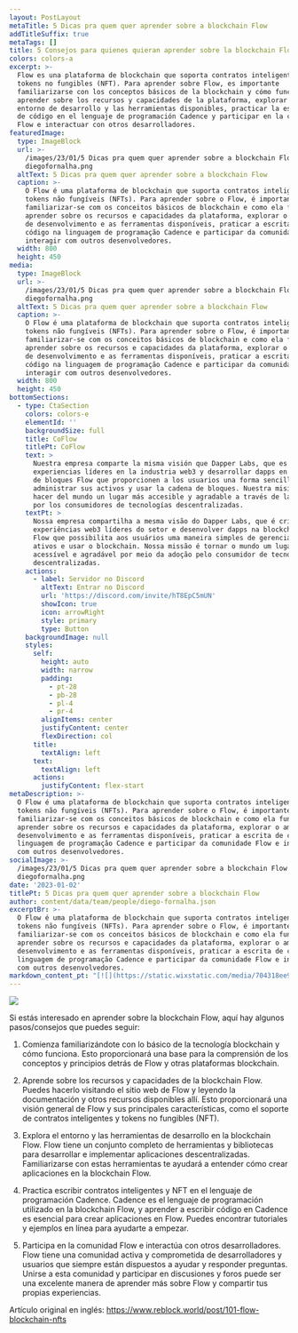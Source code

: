 ```yaml
---
layout: PostLayout
metaTitle: 5 Dicas pra quem quer aprender sobre a blockchain Flow
addTitleSuffix: true
metaTags: []
title: 5 Consejos para quienes quieran aprender sobre la blockchain Flow
colors: colors-a
excerpt: >-
  Flow es una plataforma de blockchain que soporta contratos inteligentes y
  tokens no fungibles (NFT). Para aprender sobre Flow, es importante
  familiarizarse con los conceptos básicos de la blockchain y cómo funciona,
  aprender sobre los recursos y capacidades de la plataforma, explorar el
  entorno de desarrollo y las herramientas disponibles, practicar la escritura
  de código en el lenguaje de programación Cadence y participar en la comunidad
  Flow e interactuar con otros desarrolladores.
featuredImage:
  type: ImageBlock
  url: >-
    /images/23/01/5 Dicas pra quem quer aprender sobre a blockchain Flow
    diegofornalha.png
  altText: 5 Dicas pra quem quer aprender sobre a blockchain Flow
  caption: >-
    O Flow é uma plataforma de blockchain que suporta contratos inteligentes e
    tokens não fungíveis (NFTs). Para aprender sobre o Flow, é importante
    familiarizar-se com os conceitos básicos de blockchain e como ela funciona,
    aprender sobre os recursos e capacidades da plataforma, explorar o ambiente
    de desenvolvimento e as ferramentas disponíveis, praticar a escrita de
    código na linguagem de programação Cadence e participar da comunidade Flow e
    interagir com outros desenvolvedores.
  width: 800
  height: 450
media:
  type: ImageBlock
  url: >-
    /images/23/01/5 Dicas pra quem quer aprender sobre a blockchain Flow
    diegofornalha.png
  altText: 5 Dicas pra quem quer aprender sobre a blockchain Flow
  caption: >-
    O Flow é uma plataforma de blockchain que suporta contratos inteligentes e
    tokens não fungíveis (NFTs). Para aprender sobre o Flow, é importante
    familiarizar-se com os conceitos básicos de blockchain e como ela funciona,
    aprender sobre os recursos e capacidades da plataforma, explorar o ambiente
    de desenvolvimento e as ferramentas disponíveis, praticar a escrita de
    código na linguagem de programação Cadence e participar da comunidade Flow e
    interagir com outros desenvolvedores.
  width: 800
  height: 450
bottomSections:
  - type: CtaSection
    colors: colors-e
    elementId: ''
    backgroundSize: full
    title: CoFlow
    titlePt: CoFlow
    text: >
      Nuestra empresa comparte la misma visión que Dapper Labs, que es crear
      experiencias líderes en la industria web3 y desarrollar dapps en la cadena
      de bloques Flow que proporcionen a los usuarios una forma sencilla de
      administrar sus activos y usar la cadena de bloques. Nuestra misión es
      hacer del mundo un lugar más accesible y agradable a través de la adopción
      por los consumidores de tecnologías descentralizadas.
    textPt: >
      Nossa empresa compartilha a mesma visão do Dapper Labs, que é criar
      experiências web3 líderes do setor e desenvolver dapps na blockchain da
      Flow que possibilita aos usuários uma maneira simples de gerenciar seus
      ativos e usar o blockchain. Nossa missão é tornar o mundo um lugar mais
      acessível e agradável por meio da adoção pelo consumidor de tecnologias
      descentralizadas.
    actions:
      - label: Servidor no Discord
        altText: Entrar no Discord
        url: 'https://discord.com/invite/hT8EpC5mUN'
        showIcon: true
        icon: arrowRight
        style: primary
        type: Button
    backgroundImage: null
    styles:
      self:
        height: auto
        width: narrow
        padding:
          - pt-28
          - pb-28
          - pl-4
          - pr-4
        alignItems: center
        justifyContent: center
        flexDirection: col
      title:
        textAlign: left
      text:
        textAlign: left
      actions:
        justifyContent: flex-start
metaDescription: >-
  O Flow é uma plataforma de blockchain que suporta contratos inteligentes e
  tokens não fungíveis (NFTs). Para aprender sobre o Flow, é importante
  familiarizar-se com os conceitos básicos de blockchain e como ela funciona,
  aprender sobre os recursos e capacidades da plataforma, explorar o ambiente de
  desenvolvimento e as ferramentas disponíveis, praticar a escrita de código na
  linguagem de programação Cadence e participar da comunidade Flow e interagir
  com outros desenvolvedores.
socialImage: >-
  /images/23/01/5 Dicas pra quem quer aprender sobre a blockchain Flow
  diegofornalha.png
date: '2023-01-02'
titlePt: 5 Dicas pra quem quer aprender sobre a blockchain Flow
author: content/data/team/people/diego-fornalha.json
excerptBr: >-
  O Flow é uma plataforma de blockchain que suporta contratos inteligentes e
  tokens não fungíveis (NFTs). Para aprender sobre o Flow, é importante
  familiarizar-se com os conceitos básicos de blockchain e como ela funciona,
  aprender sobre os recursos e capacidades da plataforma, explorar o ambiente de
  desenvolvimento e as ferramentas disponíveis, praticar a escrita de código na
  linguagem de programação Cadence e participar da comunidade Flow e interagir
  com outros desenvolvedores.
markdown_content_pt: "[![](https://static.wixstatic.com/media/704318ee9be94acabf28919a734951b8.jpg/v1/fill/w_740%2Ch_494%2Cal_c%2Cq_85%2Cusm_0.66_1.00_0.01%2Cenc_auto/704318ee9be94acabf28919a734951b8.jpg)](https://static.wixstatic.com/media/704318ee9be94acabf28919a734951b8.jpg/v1/fill/w_740%2Ch_494%2Cal_c%2Cq_85%2Cusm_0.66_1.00_0.01%2Cenc_auto/704318ee9be94acabf28919a734951b8.jpg)\n**Se você estiver interessado em aprender sobre a blockchain Flow, aqui estão algumas etapas/dicas para você seguir:**\n\n\n**1.**\_Comece familiarizando-se com o básico da tecnologia blockchain e como ela funciona. Isso fornecerá uma base para a compreensão dos conceitos e princípios por trás da Flow e de outras plataformas blockchain.\n\n\n**2.**\_Aprenda sobre os recursos e capacidades do blockchain Flow. Você pode fazer isso visitando o site Flow e lendo a documentação e outros recursos disponíveis lá. Isso fornecerá uma visão geral da Flow e seus principais recursos, como suporte a contratos inteligentes e tokens não fungíveis ( NFTs ).\n\n\n**3.**\_Explore o ambiente e as ferramentas de desenvolvimento na Flow blockchain. A Flow possui um conjunto abrangente de ferramentas e bibliotecas para desenvolver e implantar aplicativos descentralizados. Familiarizar-se com essas ferramentas ajudará você a entender como criar aplicativos no blockchain Flow.\n\n\n**4.**\_Pratique escrever contratos inteligentes e NFTs na linguagem de programação Cadence. Cadence é a linguagem de programação usada no blockchain Flow, e aprender a escrever código no Cadence é essencial para criar aplicativos na Flow. Você pode encontrar tutoriais e exemplos on-line para ajudá-lo a começar.\n\n\n**5.**\_Participe da comunidade Flow e interaja com outros desenvolvedores. A Flow possui uma comunidade ativa e engajada de desenvolvedores e usuários que estão sempre felizes em ajudar e responder perguntas. Juntar-se a esta comunidade e participar de discussões e fóruns pode ser uma ótima maneira de aprender mais sobre a Flow e compartilhar suas próprias experiências.\n\n\nArtigo original em inglês:\n"
---
```

[![](https://static.wixstatic.com/media/704318ee9be94acabf28919a734951b8.jpg/v1/fill/w_740%2Ch_494%2Cal_c%2Cq_85%2Cusm_0.66_1.00_0.01%2Cenc_auto/704318ee9be94acabf28919a734951b8.jpg)](https://static.wixstatic.com/media/704318ee9be94acabf28919a734951b8.jpg/v1/fill/w_740%2Ch_494%2Cal_c%2Cq_85%2Cusm_0.66_1.00_0.01%2Cenc_auto/704318ee9be94acabf28919a734951b8.jpg)

Si estás interesado en aprender sobre la blockchain Flow, aquí hay algunos pasos/consejos que puedes seguir:

1.  Comienza familiarizándote con lo básico de la tecnología blockchain y cómo funciona. Esto proporcionará una base para la comprensión de los conceptos y principios detrás de Flow y otras plataformas blockchain.

2.  Aprende sobre los recursos y capacidades de la blockchain Flow. Puedes hacerlo visitando el sitio web de Flow y leyendo la documentación y otros recursos disponibles allí. Esto proporcionará una visión general de Flow y sus principales características, como el soporte de contratos inteligentes y tokens no fungibles (NFT).

3.  Explora el entorno y las herramientas de desarrollo en la blockchain Flow. Flow tiene un conjunto completo de herramientas y bibliotecas para desarrollar e implementar aplicaciones descentralizadas. Familiarizarse con estas herramientas te ayudará a entender cómo crear aplicaciones en la blockchain Flow.

4.  Practica escribir contratos inteligentes y NFT en el lenguaje de programación Cadence. Cadence es el lenguaje de programación utilizado en la blockchain Flow, y aprender a escribir código en Cadence es esencial para crear aplicaciones en Flow. Puedes encontrar tutoriales y ejemplos en línea para ayudarte a empezar.

5.  Participa en la comunidad Flow e interactúa con otros desarrolladores. Flow tiene una comunidad activa y comprometida de desarrolladores y usuarios que siempre están dispuestos a ayudar y responder preguntas. Unirse a esta comunidad y participar en discusiones y foros puede ser una excelente manera de aprender más sobre Flow y compartir tus propias experiencias.

Artículo original en inglés:
<https://www.reblock.world/post/101-flow-blockchain-nfts>
